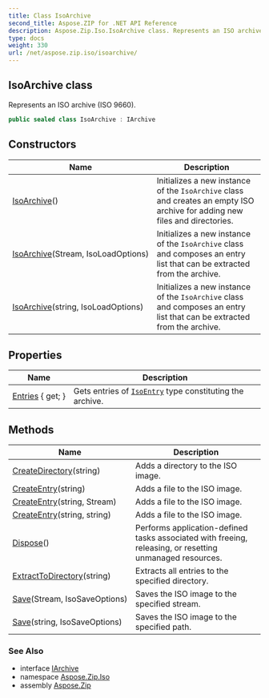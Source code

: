 ```yaml
---
title: Class IsoArchive
second_title: Aspose.ZIP for .NET API Reference
description: Aspose.Zip.Iso.IsoArchive class. Represents an ISO archive ISO 9660
type: docs
weight: 330
url: /net/aspose.zip.iso/isoarchive/
---
```

## IsoArchive class

Represents an ISO archive (ISO 9660).

```csharp
public sealed class IsoArchive : IArchive
```

## Constructors

| Name | Description |
| --- | --- |
| [IsoArchive](isoarchive/#constructor)() | Initializes a new instance of the `IsoArchive` class and creates an empty ISO archive for adding new files and directories. |
| [IsoArchive](isoarchive/#constructor_1)(Stream, IsoLoadOptions) | Initializes a new instance of the `IsoArchive` class and composes an entry list that can be extracted from the archive. |
| [IsoArchive](isoarchive/#constructor_2)(string, IsoLoadOptions) | Initializes a new instance of the `IsoArchive` class and composes an entry list that can be extracted from the archive. |

## Properties

| Name | Description |
| --- | --- |
| [Entries](../../aspose.zip.iso/isoarchive/entries/) { get; } | Gets entries of [`IsoEntry`](../isoentry/) type constituting the archive. |

## Methods

| Name | Description |
| --- | --- |
| [CreateDirectory](../../aspose.zip.iso/isoarchive/createdirectory/)(string) | Adds a directory to the ISO image. |
| [CreateEntry](../../aspose.zip.iso/isoarchive/createentry/#createentry)(string) | Adds a file to the ISO image. |
| [CreateEntry](../../aspose.zip.iso/isoarchive/createentry/#createentry_1)(string, Stream) | Adds a file to the ISO image. |
| [CreateEntry](../../aspose.zip.iso/isoarchive/createentry/#createentry_2)(string, string) | Adds a file to the ISO image. |
| [Dispose](../../aspose.zip.iso/isoarchive/dispose/)() | Performs application-defined tasks associated with freeing, releasing, or resetting unmanaged resources. |
| [ExtractToDirectory](../../aspose.zip.iso/isoarchive/extracttodirectory/)(string) | Extracts all entries to the specified directory. |
| [Save](../../aspose.zip.iso/isoarchive/save/#save)(Stream, IsoSaveOptions) | Saves the ISO image to the specified stream. |
| [Save](../../aspose.zip.iso/isoarchive/save/#save_1)(string, IsoSaveOptions) | Saves the ISO image to the specified path. |

### See Also

* interface [IArchive](../../aspose.zip/iarchive/)
* namespace [Aspose.Zip.Iso](../../aspose.zip.iso/)
* assembly [Aspose.Zip](../../)


